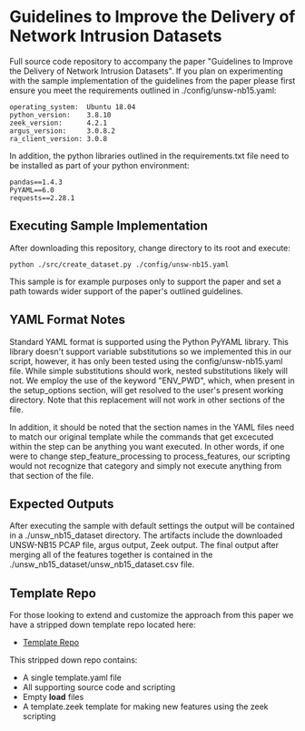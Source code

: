 # Guidelines to Improve the Delivery of Network Intrusion Datasets
Full source code repository to accompany the paper "Guidelines to Improve the Delivery of Network Intrusion Datasets".
If you plan on experimenting with the sample implementation of the guidelines from the paper please first ensure you meet the requirements outlined in ./config/unsw-nb15.yaml:

```
operating_system:  Ubuntu 18.04
python_version:    3.8.10
zeek_version:      4.2.1
argus_version:     3.0.8.2
ra_client_version: 3.0.8 
```

In addition, the python libraries outlined in the requirements.txt file need to be installed as part of your python environment:

```
pandas==1.4.3
PyYAML==6.0
requests==2.28.1
```

## Executing Sample Implementation
After downloading this repository, change directory to its root and execute:

```
python ./src/create_dataset.py ./config/unsw-nb15.yaml

```

This sample is for example purposes only to support the paper and set a path towards wider support of the paper's outlined guidelines.

## YAML Format Notes
Standard YAML format is supported using the Python PyYAML library.
This library doesn't support variable substitutions so we implemented this in our script, however, it has only been tested using the config/unsw-nb15.yaml file.
While simple substitutions should work, nested substitutions likely will not.
We employ the use of the keyword "ENV_PWD", which, when present in the setup_options section, will get resolved to the user's present working directory.
Note that this replacement will not work in other sections of the file.

In addition, it should be noted that the section names in the YAML files need to match our original template while the commands that get excecuted within the step can be anything you want executed.
In other words, if one were to change step_feature_processing to process_features, our scripting would not recognize that category and simply not execute anything from that section of the file.


## Expected Outputs
After executing the sample with default settings the output will be contained in a ./unsw_nb15_dataset directory.
The artifacts include the downloaded UNSW-NB15 PCAP file, argus output, Zeek output.
The final output after merging all of the features together is  contained in the ./unsw_nb15_dataset/unsw_nb15_dataset.csv file.

## Template Repo
For those looking to extend and customize the approach from this paper we have a stripped down template repo located here:

* [Template Repo](https://github.com/WickedElm/nid_dataset_guidelines_template)

This stripped down repo contains:

* A single template.yaml file
* All supporting source code and scripting
* Empty __load__ files
* A template.zeek template for making new features using the zeek scripting
